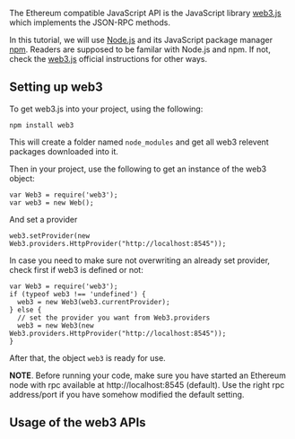The Ethereum compatible JavaScript API is the JavaScript library  [web3.js](https://github.com/ethereum/web3.js) which implements the JSON-RPC methods. 

In this tutorial, we will use [Node.js](https://nodejs.org/en/download/) and its JavaScript package manager [npm](https://docs.npmjs.com/getting-started/what-is-npm). Readers are supposed to be familar with Node.js and npm. If not, check the [web3.js](https://github.com/ethereum/web3.js) official instructions for other ways.


## Setting up web3

To get web3.js into your project, using the following:
```
npm install web3
```
This will create a folder named ```node_modules``` and get all web3 relevent packages downloaded into it. 

Then in your project, use the following to get an instance of the web3 object:
```
var Web3 = require('web3');
var web3 = new Web();
```
And set a provider
```
web3.setProvider(new Web3.providers.HttpProvider("http://localhost:8545"));
```
In case you need to make sure not overwriting an already set provider, check first if web3 is defined or not:
```
var Web3 = require('web3');
if (typeof web3 !== 'undefined') {
  web3 = new Web3(web3.currentProvider);
} else {
  // set the provider you want from Web3.providers
  web3 = new Web3(new Web3.providers.HttpProvider("http://localhost:8545"));
}
```
After that, the object ```web3``` is ready for use.

**NOTE**. Before running your code, make sure you have started an Ethereum node with rpc available at http://localhost:8545 (default). Use the right rpc address/port if you have somehow modified the default setting.


## Usage of the web3 APIs







